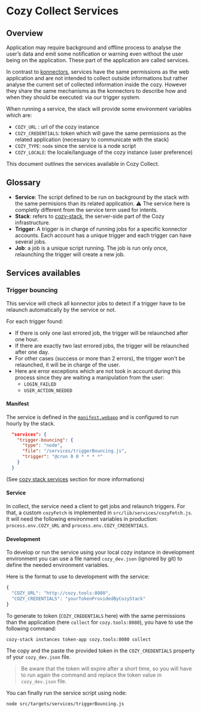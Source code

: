 # Cozy Collect Services

## Overview

Application may require background and offline process to analyse the user’s data and emit some notification or warning even without the user being on the application. These part of the application are called services.

In contrast to [konnectors](https://cozy.github.io/cozy-stack/konnectors.html), services have the same
permissions as the web application and are not intended to collect outside
informations but rather analyse the current set of collected information
inside the cozy. However they share the same mechanisms as the konnectors to
describe how and when they should be executed: via our trigger system.

When running a service, the stack will provide some environment variables which are:
- `COZY_URL` : url of the cozy instance
- `COZY_CREDENTIALS`: token which will gave the same permissions as the related application (necessary to communicate with the stack)
- `COZY_TYPE`: `node` since the service is a node script
- `COZY_LOCALE`: the locale/language of the cozy instance (user preference)

This document outlines the services available in Cozy Collect.

## Glossary

- **Service**: The script defined to be run on background by the stack with the same permisions than its related application. :warning: The service here is completly different from the service term used for intents.
- **Stack**: refers to [cozy-stack](https://github.com/cozy/cozy-stack/), the server-side part of the Cozy infrastructure.
- **Trigger**: A trigger is in charge of running jobs for a specific konnector accounts. Each account has a unique trigger and each trigger can have several jobs.
- **Job**: a job is a unique script running. The job is run only once, relaunching the trigger will create a new job.

## Services availables

### Trigger bouncing

This service will check all konnector jobs to detect if a trigger have to be relaunch automatically by the service or not.

For each trigger found:
- If there is only one last errored job, the trigger will be relaunched after one hour.
- If there are exactly two last errored jobs, the trigger will be relaunched after one day.
- For other cases (success or more than 2 errors), the trigger won't be relaunched, it will be in charge of the user.
- Here are error exceptions which are not took in account during this process since they are waiting a manipulation from the user:
    - `LOGIN_FAILED`
    - `USER_ACTION_NEEDED`


#### Manifest

The service is defined in the [`manifest.webapp`](https://github.com/cozy/cozy-collect/blob/master/manifest.webapp) and is configured to run hourly by the stack.

```json
  "services": {
    "trigger-bouncing": {
      "type": "node",
      "file": "/services/triggerBouncing.js",
      "trigger": "@cron 0 0 * * * *"
    }
  }
```
(See [cozy stack services](https://cozy.github.io/cozy-stack/apps.html#services) section for more informations)

#### Service

In collect, the service need a client to get jobs and relaunch triggers. For that, a custom `cozyFetch` is implemented in `src/lib/services/cozyFetch.js`.
It will need the following environment variables in production: `process.env.COZY_URL` and `process.env.COZY_CREDENTIALS`.

#### Development

To develop or run the service using your local cozy instance in development environment you can use a file named `cozy_dev.json` (ignored by git) to define the needed environment variables.

Here is the format to use to development with the service:

```javascript
{
  "COZY_URL": "http://cozy.tools:8080",
  "COZY_CREDENTIALS": "yourTokenProvidedByCozyStack"
}

```

To generate to token (`COZY_CREDENTIALS` here) with the same permissions than the application (here `collect` for `cozy.tools:8080`), you have to use the following command:
```
cozy-stack instances token-app cozy.tools:8080 collect
```

The copy and the paste the provided token in the `COZY_CREDENTIALS` property of your `cozy_dev.json` file.

> Be aware that the token will expire after a short time, so you will have to run again the command and replace the token value in `cozy_dev.json` file.

You can finally run the service script using node:
```
node src/targets/services/triggerBouncing.js
```
